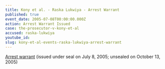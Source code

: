 ```yaml
---
title: Kony et al. - Raska Lukwiya - Arrest Warrant
published: true
event_date: 2005-07-08T00:00:00.000Z
action: Arrest Warrant Issued
case: the-prosecutor-v-kony-et-al
accused: raska-lukwiya
youtube_id:
slug: kony-et-al-events-raska-lukwiya-arrest-warrant
---
```



[Arrest warrant](https://www.icc-cpi.int/Pages/record.aspx?docNo=ICC-02/04-01/05-55)&nbsp;(issued under seal on July 8, 2005; unsealed on October 13, 2005)